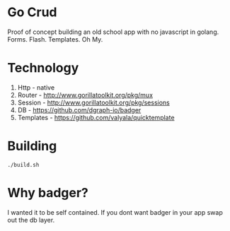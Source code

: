 # Go Crud

Proof of concept building an old school app with no javascript in golang. Forms. Flash. Templates. Oh My.

# Technology
1. Http - native
2. Router - http://www.gorillatoolkit.org/pkg/mux
3. Session - http://www.gorillatoolkit.org/pkg/sessions
4. DB - https://github.com/dgraph-io/badger
5. Templates - https://github.com/valyala/quicktemplate

# Building
`./build.sh`

# Why badger?
I wanted it to be self contained. If you dont want badger in your app swap out the db layer.
